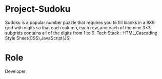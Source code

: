 # Project-Sudoku
Sudoku is a popular number puzzle that requires you to fill blanks in a 9X9 grid with digits so that each column, each row, and each of the nine 3×3 subgrids contains all of the digits from 1 to 9. 
Tech Stack : HTML,Cascading Style Sheet(CSS),JavaScript(JS)

# Role
 Developer
